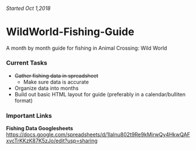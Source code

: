 ###### Started Oct 1,2018

# WildWorld-Fishing-Guide
A month by month guide for fishing in Animal Crossing: Wild World



### Current Tasks

* ~~Gather fishing data in spreadsheet~~
  * Make sure data is accurate
* Organize data into months
* Build out basic HTML layout for guide (preferably in a calendar/bulliten format)

### Important Links

**Fishing Data Googlesheets**
https://docs.google.com/spreadsheets/d/1lalnu802t9Re9kMjrwQy4HkwQAFxvcTrKKzK87K5zJo/edit?usp=sharing
